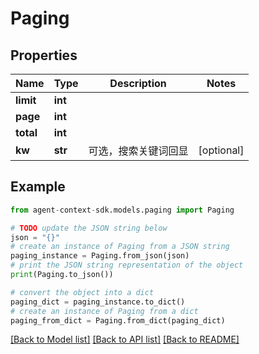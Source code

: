 # Paging


## Properties

Name | Type | Description | Notes
------------ | ------------- | ------------- | -------------
**limit** | **int** |  | 
**page** | **int** |  | 
**total** | **int** |  | 
**kw** | **str** | 可选，搜索关键词回显 | [optional] 

## Example

```python
from agent-context-sdk.models.paging import Paging

# TODO update the JSON string below
json = "{}"
# create an instance of Paging from a JSON string
paging_instance = Paging.from_json(json)
# print the JSON string representation of the object
print(Paging.to_json())

# convert the object into a dict
paging_dict = paging_instance.to_dict()
# create an instance of Paging from a dict
paging_from_dict = Paging.from_dict(paging_dict)
```
[[Back to Model list]](../README.md#documentation-for-models) [[Back to API list]](../README.md#documentation-for-api-endpoints) [[Back to README]](../README.md)


